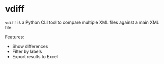 # vdiff

`vdiff` is a Python CLI tool to compare multiple XML files against a main XML file.

Features:
- Show differences
- Filter by labels
- Export results to Excel

